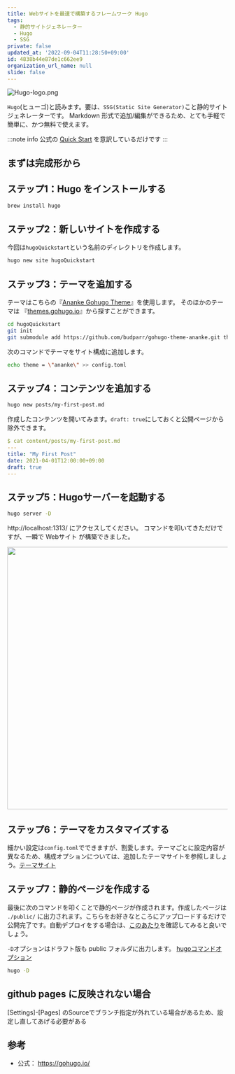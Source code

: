 ```yaml
---
title: Webサイトを最速で構築するフレームワーク Hugo
tags:
  - 静的サイトジェネレーター
  - Hugo
  - SSG
private: false
updated_at: '2022-09-04T11:28:50+09:00'
id: 4838b44e87de1c662ee9
organization_url_name: null
slide: false
---
```

![Hugo-logo.png](https://qiita-image-store.s3.ap-northeast-1.amazonaws.com/0/59081/e2b693ff-b71e-34d3-7e76-51a080e286ce.png)

`Hugo`(ヒューゴ)と読みます。要は、`SSG(Static Site Generator)`こと静的サイトジェネレーターです。 Markdown 形式で追加/編集ができるため、とても手軽で簡単に、かつ無料で使えます。

:::note info 
公式の [Quick Start](https://gohugo.io/getting-started/quick-start/) を意訳しているだけです
:::

## まずは完成形から



## ステップ1：Hugo をインストールする

```bash
brew install hugo
```

## ステップ2：新しいサイトを作成する

今回は`hugoQuickstart`という名前のディレクトリを作成します。

```bash
hugo new site hugoQuickstart
```

## ステップ3：テーマを追加する

テーマはこちらの『[Ananke Gohugo Theme](https://themes.gohugo.io/gohugo-theme-ananke/)』を使用します。
そのほかのテーマは 『[themes.gohugo.io](https://themes.gohugo.io/)』から探すことができます。

```bash
cd hugoQuickstart
git init
git submodule add https://github.com/budparr/gohugo-theme-ananke.git themes/ananke
```

次のコマンドでテーマをサイト構成に追加します。

```bash
echo theme = \"ananke\" >> config.toml
```

## ステップ4：コンテンツを追加する

```bash
hugo new posts/my-first-post.md
```

作成したコンテンツを開いてみます。`draft: true`にしておくと公開ページから除外できます。

```yaml
$ cat content/posts/my-first-post.md 
---
title: "My First Post"
date: 2021-04-01T12:00:00+09:00
draft: true
---
```

## ステップ5：Hugoサーバーを起動する

```bash
hugo server -D
```

http://localhost:1313/ にアクセスしてください。
コマンドを叩いてきただけですが、一瞬で Webサイト が構築できました。

<img src="https://qiita-image-store.s3.ap-northeast-1.amazonaws.com/0/59081/80c1906a-851c-78a9-52a5-a75ad6a38b11.png" width=600px></img>

## ステップ6：テーマをカスタマイズする

細かい設定は`config.toml`でできますが、割愛します。テーマごとに設定内容が異なるため、構成オプションについては、追加したテーマサイトを参照しましょう。[テーマサイト](https://github.com/theNewDynamic/gohugo-theme-ananke)

## ステップ7：静的ページを作成する

最後に次のコマンドを叩くことで静的ページが作成されます。作成したページは `./public/` に出力されます。こちらをお好きなところにアップロードするだけで公開完了です。自動デプロイをする場合は、[このあたり](https://gohugo.io/hosting-and-deployment/)を確認してみると良いでしょう。

`-D`オプションはドラフト版も public フォルダに出力します。
[hugoコマンドオプション](https://gohugo.io/commands/hugo/)

```bash
hugo -D
```

## github pages に反映されない場合

[Settings]-[Pages]
のSourceでブランチ指定が外れている場合があるため、設定し直してあげる必要がある

## 参考

* 公式： https://gohugo.io/
